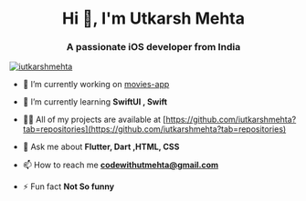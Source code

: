 <h1 align="center">Hi 👋, I'm Utkarsh Mehta</h1>
<h3 align="center">A passionate iOS developer from India</h3>


<p align="left"> <a href="https://twitter.com/iutkarshmehta" target="blank"><img src="https://img.shields.io/twitter/follow/iutkarshmehta?logo=twitter&style=for-the-badge" alt="iutkarshmehta" /></a> </p>

- 🔭 I’m currently working on [movies-app](https://github.com/iutkarshmehta/movie-app-swiftUI)

- 🌱 I’m currently learning **SwiftUI , Swift**

- 👨‍💻 All of my projects are available at [https://github.com/iutkarshmehta?tab=repositories](https://github.com/iutkarshmehta?tab=repositories)

- 💬 Ask me about **Flutter, Dart ,HTML, CSS**

- 📫 How to reach me **codewithutmehta@gmail.com**

- ⚡ Fun fact **Not So funny**

